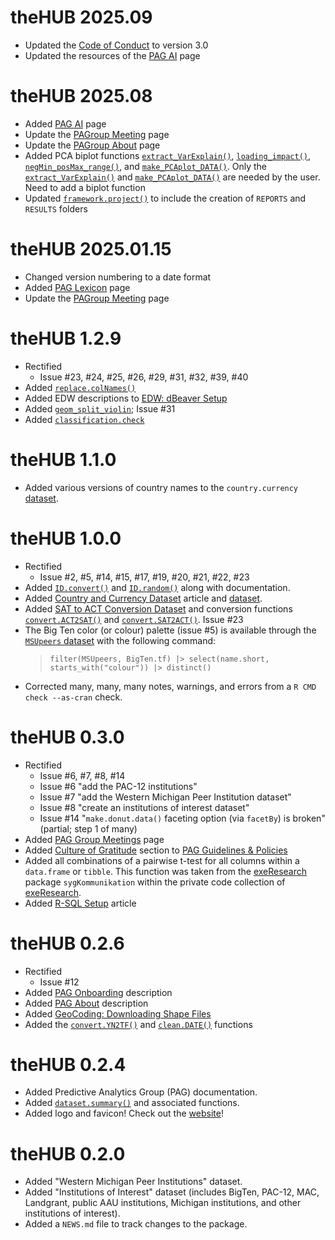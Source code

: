 
# theHUB 2025.09

* Updated the [Code of Conduct](https://github.com/emilioxavier/theHUB/blob/master/CONDUCT.md) to version 3.0
* Updated the resources of the [PAG AI](https://thehopefulbox.com/articles/web_only/PAG_AI.html) page


# theHUB 2025.08

* Added [PAG AI](https://thehopefulbox.com/articles/web_only/PAG_AI.html) page
* Update the [PAGroup Meeting](https://thehopefulbox.com/articles/web_only/PAG_GroupMeetings.html) page
* Update the [PAGroup About](https://thehopefulbox.com/articles/web_only/PAG_About.html) page
* Added PCA biplot functions [`extract_VarExplain()`](https://thehopefulbox.com/reference/extract_VarExplain.html), [`loading_impact()`](https://thehopefulbox.com/reference/loading_impact.html), [`negMin_posMax_range()`](https://thehopefulbox.com/reference/negMin_posMax_range.html), and [`make_PCAplot_DATA()`](https://thehopefulbox.com/reference/make_PCAplot_DATA.html). Only the [`extract_VarExplain()`](https://thehopefulbox.com/reference/extract_VarExplain.html) and [`make_PCAplot_DATA()`](https://thehopefulbox.com/reference/make_PCAplot_DATA.html) are needed by the user. Need to add a biplot function
* Updated [`framework.project()`](https://thehopefulbox.com/reference/framework.project.html) to include the creation of `REPORTS` and `RESULTS` folders


# theHUB 2025.01.15

* Changed version numbering to a date format
* Added [PAG Lexicon](https://thehopefulbox.com/articles/web_only/PAG_Lexicon.html) page
* Update the [PAGroup Meeting](https://thehopefulbox.com/articles/web_only/PAG_GroupMeetings.html) page


# theHUB 1.2.9

* Rectified
  - Issue #23, #24, #25, #26, #29, #31, #32, #39, #40
* Added [`replace.colNames()`](https://thehopefulbox.com/reference/replace.colNames.html)
* Added EDW descriptions to [EDW: dBeaver Setup](https://thehopefulbox.com/articles/EDW_dBeaverSetup.html)
* Added [`geom_split_violin`](https://thehopefulbox.com/reference/geom_split_violin.html); Issue #31
* Added [`classification.check`](https://thehopefulbox.com/reference/classification.check.html)


# theHUB 1.1.0

 * Added various versions of country names to the `country.currency` [dataset](https://thehopefulbox.com/reference/country.currency.html).


# theHUB 1.0.0

* Rectified
  - Issue #2, #5, #14, #15, #17, #19, #20, #21, #22, #23
* Added [`ID.convert()`](https://thehopefulbox.com/reference/ID.convert.html) and [`ID.random()`](https://thehopefulbox.com/reference/ID.random.html) along with documentation.
* Added [Country and Currency Dataset](https://thehopefulbox.com/articles/Datasets_CountryCurrency) article and [dataset](https://thehopefulbox.com/reference/country.currency.html).
* Added [SAT to ACT Conversion Dataset](https://thehopefulbox.com/reference/ACT.2.SAT.html) and conversion functions [`convert.ACT2SAT()`](https://thehopefulbox.com/reference/convert.ACT2SAT.html) and [`convert.SAT2ACT()`](https://thehopefulbox.com/reference/convert.SAT2ACT.html). Issue #23
* The Big Ten color (or colour) palette (issue #5) is available through the [`MSUpeers` dataset](https://thehopefulbox.com/reference/MSUpeers.html) with the following command:
  > `filter(MSUpeers, BigTen.tf) |> select(name.short, starts_with("colour")) |> distinct()`
* Corrected many, many, many notes, warnings, and errors from a `R CMD check --as-cran` check.


# theHUB 0.3.0

* Rectified
  - Issue #6, #7, #8, #14
  - Issue #6 "add the PAC-12 institutions"
  - Issue #7 "add the Western Michigan Peer Institution dataset"
  - Issue #8 "create an institutions of interest dataset"
  - Issue #14 "`make.donut.data()` faceting option (via `facetBy`) is broken" (partial; step 1 of many)
* Added [PAG Group Meetings](./vignettes/web_only/PAG_GroupMeetings.html) page
* Added [Culture of Gratitude](http://thehopefulbox.com/articles/web_only/PAG_GuidelinesAndPolicies.html#culture-of-gratitude) section to [PAG Guidelines & Policies](http://thehopefulbox.com/articles/web_only/PAG_GuidelinesAndPolicies.html)
* Added all combinations of a pairwise t-test for all columns within a `data.frame` or `tibble`. This function was taken from the [exeResearch](http://exeResearch.com) package `sygKommunikation` within the private code collection of [exeResearch](https://github.com/exeResearch).
* Added [R-SQL Setup](./vignettes/web_only/EDW_R-SQLsetup.html) article


# theHUB 0.2.6

* Rectified 
  - Issue #12
* Added [PAG Onboarding](./vignettes/web_only/PAG_Onboarding.html) description
* Added [PAG About](./vignettes/web_only/PAG_About.html) description
* Added [GeoCoding: Downloading Shape Files](./vignettes/GeoCoding_DownloadShapeFiles.html)
* Added the [`convert.YN2TF()`](https://thehopefulbox.com/reference/convert.YN2TF.html) and [`clean.DATE()`](https://thehopefulbox.com/reference/clean.DATE.html) functions


# theHUB 0.2.4

* Added Predictive Analytics Group (PAG) documentation.
* Added [`dataset.summary()`](https://thehopefulbox.com/reference/dataset.summary.html) and associated functions.
* Added logo and favicon! Check out the [website](https://thehopefulbox.com)!


# theHUB 0.2.0

* Added "Western Michigan Peer Institutions" dataset.
* Added "Institutions of Interest" dataset (includes BigTen, PAC-12, MAC, Landgrant, public AAU institutions, Michigan institutions, and other institutions of interest).
* Added a `NEWS.md` file to track changes to the package.
